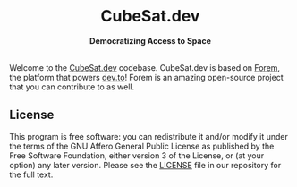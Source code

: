 <div align="center">
  <br>
  <h1>CubeSat.dev</h1>
  <strong>Democratizing Access to Space</strong>
</div>
<br>

Welcome to the [CubeSat.dev](https://cubesat.dev) codebase. CubeSat.dev is based on [Forem](https://github.com/forem/forem), the platform that powers
[dev.to](https://dev.to)! Forem is an amazing open-source project that you can contribute to as well.

## License

This program is free software: you can redistribute it and/or modify it under
the terms of the GNU Affero General Public License as published by the Free
Software Foundation, either version 3 of the License, or (at your option) any
later version. Please see the [LICENSE](./LICENSE.md) file in our repository for
the full text.
